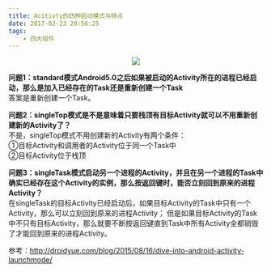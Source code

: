 ```yaml
---
title: Acitivty的四种启动模式与特点
date: 2017-02-23 20:56:25
tags:
    - 四大组件
---
```


<div style="text-align: center"> <img src="http://i1.piimg.com/567571/8b3b6a7e8cf42e0c.png"/> </div>


**问题1：standard模式Android5.0之后如果被启动的Activity所在的进程已经启动，那么是加入已经存在的Task还是重新创建一个Task**  
答案是重新创建一个Task。

**问题2：singleTop模式是不是意味着只要栈顶有目标Activity就可以不用重新创建新的Activity了？**  
不是，singleTop模式不用创建新的Activity有两个条件：  
①目标Activity和调用者的Activity位于同一个Task中  
②目标Activity位于栈顶

**问题3：singleTask模式启动另一个进程的Activity，并且在另一个进程的Task中确实已经存在这个Activity的实例，那么按返回键时，能否立刻回到原来的进程Activity？**  
在singleTask的目标Activity已经启动后，如果目标Activity的Task中只有一个Activity，那么可以立刻回到原来的进程Activity；
但是如果目标Activity的Task中不只有目标Activity，那么就要不断按返回键直到Task中所有Activity全都销毁了才能回到原来的进程Activity。

参考：http://droidyue.com/blog/2015/08/16/dive-into-android-activity-launchmode/

